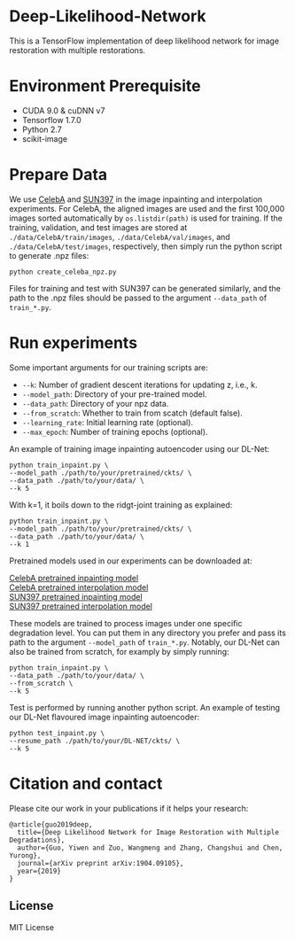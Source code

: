 # Deep-Likelihood-Network
This is a TensorFlow implementation of deep likelihood network for image restoration with multiple restorations.

# Environment Prerequisite
* CUDA 9.0 & cuDNN v7
* Tensorflow 1.7.0
* Python 2.7
* scikit-image

# Prepare Data
We use [CelebA](http://mmlab.ie.cuhk.edu.hk/projects/CelebA.html) and [SUN397](https://groups.csail.mit.edu/vision/SUN/) in the image inpainting and interpolation experiments. For CelebA, the aligned images are used and the first 100,000 images sorted automatically by `os.listdir(path)` is used for training. If the training, validation, and test images are stored at `./data/CelebA/train/images`, `./data/CelebA/val/images`, and `./data/CelebA/test/images`, respectively, then simply run the python script to generate .npz files:
```
python create_celeba_npz.py
``` 
Files for training and test with SUN397 can be generated similarly, and the path to the .npz files should be passed to the argument `--data_path` of `train_*.py`.

# Run experiments
Some important arguments for our training scripts are:
* `--k`: Number of gradient descent iterations for updating z, i.e., k.
* `--model_path`: Directory of your pre-trained model.
* `--data_path`: Directory of your npz data.
* `--from_scratch`: Whether to train from scatch (default false).
* `--learning_rate`: Initial learning rate (optional).
* `--max_epoch`: Number of training epochs (optional).

An example of training image inpainting autoencoder using our DL-Net:
```
python train_inpaint.py \
--model_path ./path/to/your/pretrained/ckts/ \
--data_path ./path/to/your/data/ \
--k 5
```
With k=1, it boils down to the ridgt-joint training as explained:
```
python train_inpaint.py \
--model_path ./path/to/your/pretrained/ckts/ \
--data_path ./path/to/your/data/ \
--k 1
```
Pretrained models used in our experiments can be downloaded at:

[CelebA pretrained inpainting model](https://drive.google.com/open?id=1Udu4dB_YFF2MscfrcbfWeQ1HxoMY7HUs) \
[CelebA pretrained interpolation model](https://drive.google.com/open?id=1PprwJjb-fdJWJrzJWjxf-fKXNbMIy-Gd) \
[SUN397 pretrained inpainting model](https://drive.google.com/open?id=1LkWpkQMmL4UW21ztpXncZo_nvnfVl2VD) \
[SUN397 pretrained interpolation model](https://drive.google.com/open?id=1Ly3a_OhmnOaqXP3rXmD5XhC9VCBqzEdq)

These models are trained to process images under one specific degradation level. You can put them in any directory you prefer and pass its path to the argument `--model_path` of `train_*.py`. Notably, our DL-Net can also be trained from scratch, for examply by simply running:
```
python train_inpaint.py \
--data_path ./path/to/your/data/ \
--from_scratch \
--k 5
```
Test is performed by running another python script. An example of testing our DL-Net flavoured image inpainting autoencoder:
```
python test_inpaint.py \
--resume_path ./path/to/your/DL-NET/ckts/ \
--k 5
```

# Citation and contact
Please cite our work in your publications if it helps your research:
```
@article{guo2019deep,
  title={Deep Likelihood Network for Image Restoration with Multiple Degradations},
  author={Guo, Yiwen and Zuo, Wangmeng and Zhang, Changshui and Chen, Yurong},
  journal={arXiv preprint arXiv:1904.09105},
  year={2019}
}
```

## License
MIT License
